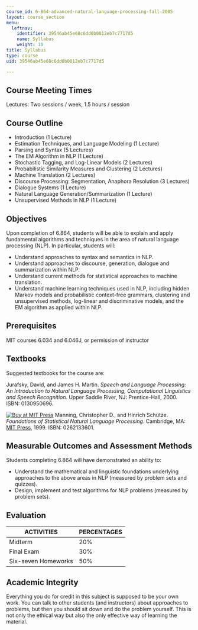 ```yaml
---
course_id: 6-864-advanced-natural-language-processing-fall-2005
layout: course_section
menu:
  leftnav:
    identifier: 39546ab45e68c6dd0b0012eb7c7717d5
    name: Syllabus
    weight: 10
title: Syllabus
type: course
uid: 39546ab45e68c6dd0b0012eb7c7717d5

---
```


Course Meeting Times
--------------------

Lectures: Two sessions / week, 1.5 hours / session

Course Outline
--------------

*   Introduction (1 Lecture)
*   Estimation Techniques, and Language Modeling (1 Lecture)
*   Parsing and Syntax (5 Lectures)
*   The EM Algorithm in NLP (1 Lecture)
*   Stochastic Tagging, and Log-Linear Models (2 Lectures)
*   Probabilistic Similarity Measures and Clustering (2 Lectures)
*   Machine Translation (2 Lectures)
*   Discourse Processing: Segmentation, Anaphora Resolution (3 Lectures)
*   Dialogue Systems (1 Lecture)
*   Natural Language Generation/Summarization (1 Lecture)
*   Unsupervised Methods in NLP (1 Lecture)

Objectives
----------

Upon completion of 6.864, students will be able to explain and apply fundamental algorithms and techniques in the area of natural language processing (NLP). In particular, students will:

*   Understand approaches to syntax and semantics in NLP.
*   Understand approaches to discourse, generation, dialogue and summarization within NLP.
*   Understand current methods for statistical approaches to machine translation.
*   Understand machine learning techniques used in NLP, including hidden Markov models and probabilistic context-free grammars, clustering and unsupervised methods, log-linear and discriminative models, and the EM algorithm as applied within NLP.

Prerequisites
-------------

MIT courses 6.034 and 6.046J, or permission of instructor

Textbooks
---------

Suggested textbooks for the course are:

Jurafsky, David, and James H. Martin. _Speech and Language Processing: An Introduction to Natural Language Processing, Computational Linguistics and Speech Recognition_. Upper Saddle River, NJ: Prentice-Hall, 2000. ISBN: 0130950696.

[![Buy at MIT Press](/images/mp_logo.gif)](https://mitpress.mit.edu/books/foundations-statistical-natural-language-processing) Manning, Christopher D., and Hinrich Schütze. _Foundations of Statistical Natural Language Processing_. Cambridge, MA: [MIT Press](https://mitpress.mit.edu/), 1999. ISBN: 0262133601.

Measurable Outcomes and Assessment Methods
------------------------------------------

Students completing 6.864 will have demonstrated an ability to:

*   Understand the mathematical and linguistic foundations underlying approaches to the above areas in NLP (measured by problem sets and quizzes).
*   Design, implement and test algorithms for NLP problems (measured by problem sets).

Evaluation
----------

| ACTIVITIES | PERCENTAGES |
| --- | --- |
| Midterm | 20% |
| Final Exam | 30% |
| Six-seven Homeworks | 50% 

Academic Integrity
------------------

Everything you do for credit in this subject is supposed to be your own work. You can talk to other students (and instructors) about approaches to problems, but then you should sit down and do the problem yourself. This is not only the ethical way but also the only effective way of learning the material.